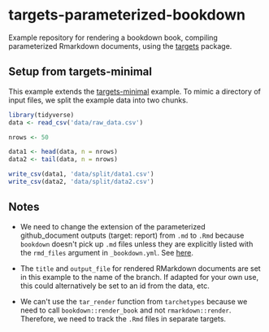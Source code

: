 # targets-parameterized-bookdown

Example repository for rendering a bookdown book, compiling parameterized Rmarkdown documents, using the [targets](https://github.com/wlandau/targets) package.



## Setup from targets-minimal
This example extends the [targets-minimal](https://github.com/wlandau/targets-minimal) 
example. To mimic a directory of input files, we split the example data into
two chunks.

``` r
library(tidyverse)
data <- read_csv('data/raw_data.csv')

nrows <- 50

data1 <- head(data, n = nrows)
data2 <- tail(data, n = nrows)

write_csv(data1, 'data/split/data1.csv')
write_csv(data2, 'data/split/data2.csv')
```





## Notes

* We need to change the extension of the parameterized github_document outputs 
(target: report) from `.md` to `.Rmd` because `bookdown` doesn't pick up `.md` files 
unless they are explicitly listed with the `rmd_files` argument in `_bookdown.yml`. 
See [here](https://github.com/rstudio/bookdown/issues/956).

* The `title` and `output_file` for rendered RMarkdown documents are set in this
example to the name of the branch. If adapted for your own use, this could
alternatively be set to an id from the data, etc. 

* We can't use the `tar_render` function from `tarchetypes` because we need to 
call `bookdown::render_book` and not `rmarkdown::render`. Therefore, we need to track the `.Rmd` files in separate targets. 

